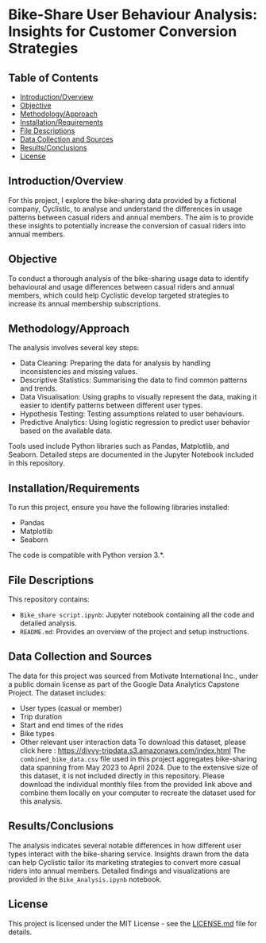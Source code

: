 # Bike-Share User Behaviour Analysis: Insights for Customer Conversion Strategies

## Table of Contents
- [Introduction/Overview](#introductionoverview)
- [Objective](#objective)
- [Methodology/Approach](#methodologyapproach)
- [Installation/Requirements](#installationrequirements)
- [File Descriptions](#file-descriptions)
- [Data Collection and Sources](#data-collection-and-sources)
- [Results/Conclusions](#resultsconclusions)
- [License](#license)

## Introduction/Overview
For this project, I explore the bike-sharing data provided by a fictional company, Cyclistic, to analyse and understand the differences in usage patterns between casual riders and annual members. The aim is to provide these insights to potentially increase the conversion of casual riders into annual members.

## Objective
To conduct a thorough analysis of the bike-sharing usage data to identify behavioural and usage differences between casual riders and annual members, which could help Cyclistic develop targeted strategies to increase its annual membership subscriptions.

## Methodology/Approach
The analysis involves several key steps:
- Data Cleaning: Preparing the data for analysis by handling inconsistencies and missing values.
- Descriptive Statistics: Summarising the data to find common patterns and trends.
- Data Visualisation: Using graphs to visually represent the data, making it easier to identify patterns between different user types.
- Hypothesis Testing: Testing assumptions related to user behaviours.
- Predictive Analytics: Using logistic regression to predict user behavior based on the available data.

Tools used include Python libraries such as Pandas, Matplotlib, and Seaborn. Detailed steps are documented in the Jupyter Notebook included in this repository.

## Installation/Requirements
To run this project, ensure you have the following libraries installed:
- Pandas
- Matplotlib
- Seaborn

The code is compatible with Python version 3.*.

## File Descriptions
This repository contains:
- `Bike_share script.ipynb`: Jupyter notebook containing all the code and detailed analysis.
- `README.md`: Provides an overview of the project and setup instructions.


## Data Collection and Sources
The data for this project was sourced from Motivate International Inc., under a public domain license as part of the Google Data Analytics Capstone Project. The dataset includes:
- User types (casual or member)
- Trip duration
- Start and end times of the rides
- Bike types
- Other relevant user interaction data
To download this dataset, please click here : https://divvy-tripdata.s3.amazonaws.com/index.html
The `combined_bike_data.csv` file used in this project aggregates bike-sharing data spanning from May 2023 to April 2024. Due to the extensive size of this dataset, it is not included directly in this repository. Please download the individual monthly files from the provided link above and combine them locally on your computer to recreate the dataset used for this analysis.
## Results/Conclusions
The analysis indicates several notable differences in how different user types interact with the bike-sharing service. Insights drawn from the data can help Cyclistic tailor its marketing strategies to convert more casual riders into annual members. Detailed findings and visualizations are provided in the `Bike_Analysis.ipynb` notebook.

## License
This project is licensed under the MIT License - see the [LICENSE.md](LICENSE) file for details.
